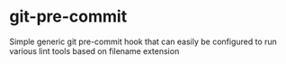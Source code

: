 git-pre-commit
==============

Simple generic git pre-commit hook that can easily be configured to run various lint tools based on filename extension
